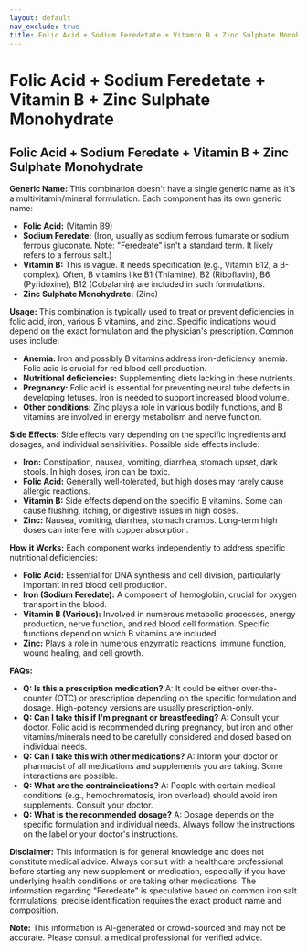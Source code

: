 ```yaml
---
layout: default
nav_exclude: true
title: Folic Acid + Sodium Feredetate + Vitamin B + Zinc Sulphate Monohydrate
---
```


# Folic Acid + Sodium Feredetate + Vitamin B + Zinc Sulphate Monohydrate

## Folic Acid + Sodium Feredate + Vitamin B + Zinc Sulphate Monohydrate

**Generic Name:**  This combination doesn't have a single generic name as it's a multivitamin/mineral formulation.  Each component has its own generic name:

* **Folic Acid:**  (Vitamin B9)
* **Sodium Feredate:** (Iron, usually as sodium ferrous fumarate or sodium ferrous gluconate.  Note: "Feredeate" isn't a standard term.  It likely refers to a ferrous salt.)
* **Vitamin B:**  This is vague. It needs specification (e.g., Vitamin B12, a B-complex).  Often, B vitamins like B1 (Thiamine), B2 (Riboflavin), B6 (Pyridoxine), B12 (Cobalamin) are included in such formulations.
* **Zinc Sulphate Monohydrate:** (Zinc)


**Usage:** This combination is typically used to treat or prevent deficiencies in folic acid, iron, various B vitamins, and zinc.  Specific indications would depend on the exact formulation and the physician's prescription. Common uses include:

* **Anemia:**  Iron and possibly B vitamins address iron-deficiency anemia.  Folic acid is crucial for red blood cell production.
* **Nutritional deficiencies:** Supplementing diets lacking in these nutrients.
* **Pregnancy:**  Folic acid is essential for preventing neural tube defects in developing fetuses.  Iron is needed to support increased blood volume.
* **Other conditions:**  Zinc plays a role in various bodily functions, and B vitamins are involved in energy metabolism and nerve function.


**Side Effects:** Side effects vary depending on the specific ingredients and dosages, and individual sensitivities.  Possible side effects include:

* **Iron:**  Constipation, nausea, vomiting, diarrhea, stomach upset, dark stools.  In high doses, iron can be toxic.
* **Folic Acid:**  Generally well-tolerated, but high doses may rarely cause allergic reactions.
* **Vitamin B:**  Side effects depend on the specific B vitamins.  Some can cause flushing, itching, or digestive issues in high doses.
* **Zinc:**  Nausea, vomiting, diarrhea, stomach cramps.  Long-term high doses can interfere with copper absorption.


**How it Works:** Each component works independently to address specific nutritional deficiencies:

* **Folic Acid:** Essential for DNA synthesis and cell division, particularly important in red blood cell production.
* **Iron (Sodium Feredate):** A component of hemoglobin, crucial for oxygen transport in the blood.
* **Vitamin B (Various):**  Involved in numerous metabolic processes, energy production, nerve function, and red blood cell formation. Specific functions depend on which B vitamins are included.
* **Zinc:**  Plays a role in numerous enzymatic reactions, immune function, wound healing, and cell growth.


**FAQs:**

* **Q:  Is this a prescription medication?** A:  It could be either over-the-counter (OTC) or prescription depending on the specific formulation and dosage.  High-potency versions are usually prescription-only.
* **Q:  Can I take this if I'm pregnant or breastfeeding?** A: Consult your doctor. Folic acid is recommended during pregnancy, but iron and other vitamins/minerals need to be carefully considered and dosed based on individual needs.
* **Q:  Can I take this with other medications?** A:  Inform your doctor or pharmacist of all medications and supplements you are taking. Some interactions are possible.
* **Q:  What are the contraindications?** A:  People with certain medical conditions (e.g., hemochromatosis, iron overload) should avoid iron supplements. Consult your doctor.
* **Q:  What is the recommended dosage?** A: Dosage depends on the specific formulation and individual needs.  Always follow the instructions on the label or your doctor's instructions.


**Disclaimer:** This information is for general knowledge and does not constitute medical advice. Always consult with a healthcare professional before starting any new supplement or medication, especially if you have underlying health conditions or are taking other medications.  The information regarding "Feredeate" is speculative based on common iron salt formulations;  precise identification requires the exact product name and composition.


**Note:** This information is AI-generated or crowd-sourced and may not be accurate. Please consult a medical professional for verified advice.
